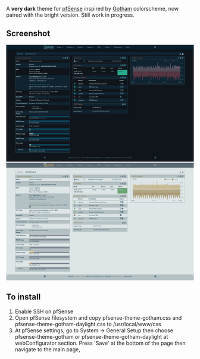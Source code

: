 A **very dark** theme for [pfSense](https://github.com/pfsense/pfsense) inspired by [Gotham](https://github.com/whatyouhide/gotham-contrib) colorscheme, now paired with the bright version. Still work in progress.

## Screenshot
![dark](screenshot.png)![daylight](screenshot_dl.png)

## To install
1. Enable SSH on pfSense
2. Open pfSense filesystem and copy pfsense-theme-gotham.css and pfsense-theme-gotham-daylight.css to /usr/local/www/css
3. At pfSense settings, go to System -> General Setup then choose pfsense-theme-gotham or pfsense-theme-gotham-daylight at webConfigurator section. Press 'Save' at the bottom of the page then navigate to the main page,